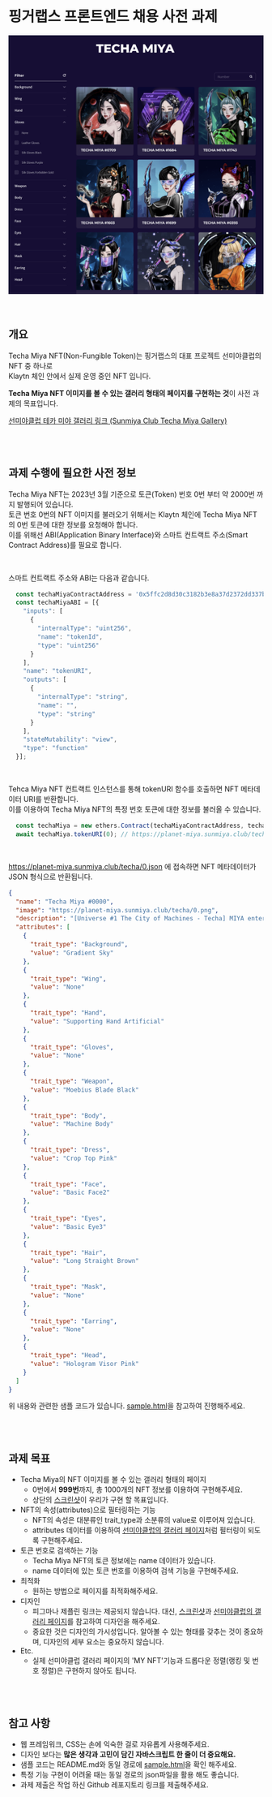 # 핑거랩스 프론트엔드 채용 사전 과제

![사전 과제 목표](./techa_gallery.png)


<br />

## 개요
Techa Miya NFT(Non-Fungible Token)는 핑거랩스의 대표 프로젝트 선미야클럽의 NFT 중 하나로<br/>
Klaytn 체인 안에서 실제 운영 중인 NFT 입니다.<br/>

**Techa Miya NFT 이미지를 볼 수 있는 갤러리 형태의 페이지를 구현하는 것**이 사전 과제의 목표입니다.

[선미야클럽 테카 미야 갤러리 링크 (Sunmiya Club Techa Miya Gallery)](https://sunmiya.club/gallery/techa)

<br />
<br />

## 과제 수행에 필요한 사전 정보
Techa Miya NFT는 2023년 3월 기준으로 토큰(Token) 번호 0번 부터 약 2000번 까지 발행되어 있습니다.<br/>
토큰 번호 0번의 NFT 이미지를 불러오기 위해서는 Klaytn 체인에 Techa Miya NFT의 0번 토큰에 대한 정보를 요청해야 합니다.<br/>
이를 위해선 ABI(Application Binary Interface)와 스마트 컨트랙트 주소(Smart Contract Address)를 필요로 합니다.

<br/>

스마트 컨트랙트 주소와 ABI는 다음과 같습니다.
```javascript
  const techaMiyaContractAddress = '0x5ffc2d8d30c3182b3e8a37d2372dd337b447a6bc';
  const techaMiyaABI = [{
    "inputs": [
      {
        "internalType": "uint256",
        "name": "tokenId",
        "type": "uint256"
      }
    ],
    "name": "tokenURI",
    "outputs": [
      {
        "internalType": "string",
        "name": "",
        "type": "string"
      }
    ],
    "stateMutability": "view",
    "type": "function"
  }];
```
<br/>

Tehca Miya NFT 컨트랙트 인스턴스를 통해 tokenURI 함수를 호출하면 NFT 메타데이터 URI를 반환합니다. <br/>
이를 이용하여 Techa Miya NFT의 특정 번호 토큰에 대한 정보를 불러올 수 있습니다. <br/>

```javascript
  const techaMiya = new ethers.Contract(techaMiyaContractAddress, techaMiyaABI, provider);
  await techaMiya.tokenURI(0); // https://planet-miya.sunmiya.club/techa/0.json
```

<br/>

https://planet-miya.sunmiya.club/techa/0.json 에 접속하면 NFT 메타데이터가 JSON 형식으로 반환됩니다.
```json
{
  "name": "Techa Miya #0000",
  "image": "https://planet-miya.sunmiya.club/techa/0.png",
  "description": "[Universe #1 The City of Machines - Techa] MIYA entered the door shining in purple and arrived at Techa - the city of icy machines. At Techa, where everything only works with system and efficiency, emotion, inefficiency, abundance, or no such thing is accepted. Techa - scientifically developed and extremely civilized city. MIYA hurried to disguise herself among the people of Techa. But she could not hide her unique delightness.",
  "attributes": [
    {
      "trait_type": "Background",
      "value": "Gradient Sky"
    },
    {
      "trait_type": "Wing",
      "value": "None"
    },
    {
      "trait_type": "Hand",
      "value": "Supporting Hand Artificial"
    },
    {
      "trait_type": "Gloves",
      "value": "None"
    },
    {
      "trait_type": "Weapon",
      "value": "Moebius Blade Black"
    },
    {
      "trait_type": "Body",
      "value": "Machine Body"
    },
    {
      "trait_type": "Dress",
      "value": "Crop Top Pink"
    },
    {
      "trait_type": "Face",
      "value": "Basic Face2"
    },
    {
      "trait_type": "Eyes",
      "value": "Basic Eye3"
    },
    {
      "trait_type": "Hair",
      "value": "Long Straight Brown"
    },
    {
      "trait_type": "Mask",
      "value": "None"
    },
    {
      "trait_type": "Earring",
      "value": "None"
    },
    {
      "trait_type": "Head",
      "value": "Hologram Visor Pink"
    }
  ]
}
```

위 내용와 관련한 샘플 코드가 있습니다. [sample.html](./sample.html)을 참고하여 진행해주세요. 

<br />
<br />

## 과제 목표
- Techa Miya의 NFT 이미지를 볼 수 있는 갤러리 형태의 페이지
  - 0번에서 **999번**까지, 총 1000개의 NFT 정보를 이용하여 구현해주세요.
  - 상단의 [스크린샷](./techa_gallery.png)이 우리가 구현 할 목표입니다.
- NFT의 속성(attributes)으로 필터링하는 기능
  - NFT의 속성은 대분류인 trait_type과 소분류의 value로 이루어져 있습니다.
  - attributes 데이터를 이용하여 [선미야클럽의 갤러리 페이지](https://sunmiya.club/gallery/techa)처럼 필터링이 되도록 구현해주세요.
- 토큰 번호로 검색하는 기능
  - Techa Miya NFT의 토큰 정보에는 name 데이터가 있습니다.
  - name 데이터에 있는 토큰 번호를 이용하여 검색 기능을 구현해주세요.
- 최적화
  - 원하는 방법으로 페이지를 최적화해주세요.
- 디자인
  - 피그마나 제플린 링크는 제공되지 않습니다. 대신, [스크린샷](./techa_gallery.png)과 [선미야클럽의 갤러리 페이지](https://sunmiya.club/gallery/techa)를 참고하여 디자인을 해주세요.
  - 중요한 것은 디자인의 가시성입니다. 알아볼 수 있는 형태를 갖추는 것이 중요하며, 디자인의 세부 요소는 중요하지 않습니다.
- Etc.
  - 실제 선미야클럽 갤러리 페이지의 'MY NFT'기능과 드롭다운 정렬(랭킹 및 번호 정렬)은 구현하지 않아도 됩니다.

<br />
<br />

## 참고 사항
- 웹 프레임워크, CSS는 손에 익숙한 걸로 자유롭게 사용해주세요.
- 디자인 보다는 **많은 생각과 고민이 담긴 자바스크립트 한 줄이 더 중요해요.**
- 샘플 코드는 README.md와 동일 경로에 [sample.html](./sample.html)을 확인 해주세요.
- 특정 기능 구현이 어려울 때는 동일 경로의 json파일을 활용 해도 좋습니다.
- 과제 제출은 작업 하신 Github 레포지토리 링크를 제출해주세요.
